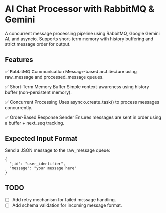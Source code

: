 # AI Chat Processor with RabbitMQ & Gemini
A concurrent message processing pipeline using RabbitMQ, Google Gemini AI, and asyncio. Supports short-term memory with history buffering and strict message order for output.

## Features
✅ RabbitMQ Communication
Message-based architecture using raw_message and processed_message queues.

✅ Short-Term Memory Buffer
Simple context-awareness using history buffer (non-persistent memory).

✅ Concurrent Processing
Uses asyncio.create_task() to process messages concurrently.

✅ Order-Based Response Sender
Ensures messages are sent in order using a buffer + next_seq tracking.

## Expected Input Format
Send a JSON message to the raw_message queue:
```
{
  "jid": "user_identifier",
  "message": "your message here"
}
```

## TODO
- [ ] Add retry mechanism for failed message handling.
- [ ] Add schema validation for incoming message format.
